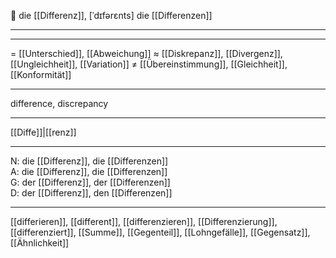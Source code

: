 🔴 die [[Differenz]], [ˈdɪfərɛnts]
die [[Differenzen]]

---


---
= [[Unterschied]], [[Abweichung]]
≈ [[Diskrepanz]], [[Divergenz]], [[Ungleichheit]], [[Variation]]
≠ [[Übereinstimmung]], [[Gleichheit]], [[Konformität]]

---
difference, discrepancy

---
[[Diffe]]|[[renz]]

---
N: die [[Differenz]], die [[Differenzen]]  
A: die [[Differenz]], die [[Differenzen]]  
G: der [[Differenz]], der [[Differenzen]]  
D: der [[Differenz]], den [[Differenzen]]  

---
[[differieren]], [[different]], [[differenzieren]], [[Differenzierung]], [[differenziert]], [[Summe]], [[Gegenteil]], [[Lohngefälle]], [[Gegensatz]], [[Ähnlichkeit]]